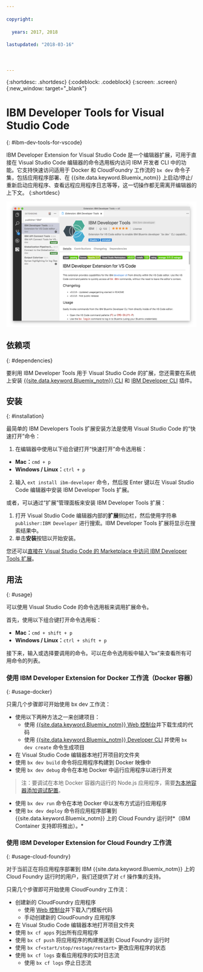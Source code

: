 ```yaml
---

copyright:

  years: 2017, 2018

lastupdated: "2018-03-16"



---
```


{:shortdesc: .shortdesc}
{:codeblock: .codeblock}
{:screen: .screen}
{:new_window: target="_blank"}

# IBM Developer Tools for Visual Studio Code
{: #ibm-dev-tools-for-vscode}

IBM Developer Extension for Visual Studio Code 是一个编辑器扩展，可用于直接在 Visual Studio Code 编辑器的命令选用板内访问 IBM 开发者 CLI 中的功能。它支持快速访问适用于 Docker 和 CloudFoundry 工作流的 `bx dev` 命令子集，包括应用程序部署、在 {{site.data.keyword.Bluemix_notm}} 上启动/停止/重新启动应用程序、查看远程应用程序日志等等，这一切操作都无需离开编辑器的上下文。
{:shortdesc}

![IBM Developer Tools 扩展下载屏幕的截屏。](vscode.png "Visual Studio Code 中的扩展下载屏幕")

## 依赖项
{: #dependencies}

要利用 IBM Developer Tools 用于 Visual Studio Code 的扩展，您还需要在系统上安装 [{{site.data.keyword.Bluemix_notm}} CLI](https://plugins.ng.bluemix.net/ui/home.html) 和 [IBM Developer CLI](index.html) 插件。

## 安装
{: #installation}

最简单的 IBM Developers Tools 扩展安装方法是使用 Visual Studio Code 的“快速打开”命令：

1. 在编辑器中使用以下组合键打开“快速打开”命令选用板：

  * **Mac：**`cmd + p`
  * **Windows / Linux：**`ctrl + p`

2. 输入 `ext install ibm-developer` 命令，然后按 Enter 键以在 Visual Studio Code 编辑器中安装 IBM Developer Tools 扩展。

或者，可以通过“扩展”管理面板来安装 IBM Developer Tools 扩展：

1. 打开 Visual Studio Code 编辑器内部的**扩展**侧边栏，然后使用字符串 `publisher:IBM Developer` 进行搜索。IBM Developer Tools 扩展将显示在搜索结果中。  
2. 单击**安装**按钮以开始安装。

您还可以[直接在 Visual Studio Code 的 Marketplace 中访问 IBM Developer Tools 扩展](https://marketplace.visualstudio.com/items?itemName=IBM.ibm-developer)。

## 用法
{: #usage}

可以使用 Visual Studio Code 的命令选用板来调用扩展命令。

首先，使用以下组合键打开命令选用板：

* **Mac：**`cmd + shift + p`
* **Windows / Linux：**`ctrl + shift + p`

接下来，输入或选择要调用的命令。可以在命令选用板中输入“bx”来查看所有可用命令的列表。

### 使用 IBM Developer Extension for Docker 工作流（Docker 容器）
{: #usage-docker}

只需几个步骤即可开始使用 bx dev 工作流：
* 使用以下两种方法之一来创建项目：
  * 使用 [{{site.data.keyword.Bluemix_notm}} Web 控制台](https://console.ng.bluemix.net/developer/getting-started/)并下载生成的代码
  * 使用 [{{site.data.keyword.Bluemix_notm}} Developer CLI](index.html) 并使用 `bx dev create` 命令生成项目
* 在 Visual Studio Code 编辑器本地打开项目的文件夹
* 使用 `bx dev build` 命令将应用程序构建到 Docker 映像中
* 使用 `bx dev debug` 命令在本地 Docker 中运行应用程序以进行开发
> 注：要调试在本地 Docker 容器内运行的 Node.js 应用程序，需要[为本地容器添加调试配置](https://github.com/IBM-Bluemix/ibm-developer-extension-vscode#debugging-nodejs-apps-within-the-local-docker-container)。

* 使用 `bx dev run` 命令在本地 Docker 中以发布方式运行应用程序
* 使用 `bx dev deploy` 命令将应用程序部署到 {{site.data.keyword.Bluemix_notm}} 上的 Cloud Foundry 运行时*（IBM Container 支持即将推出）。*

### 使用 IBM Developer Extension for Cloud Foundry 工作流
{: #usage-cloud-foundry}

对于当前正在将应用程序部署到 IBM {{site.data.keyword.Bluemix_notm}} 上的 Cloud Foundry 运行时的用户，我们还提供了对 `cf` 操作集的支持。

只需几个步骤即可开始使用 CloudFoundry 工作流：
* 创建新的 CloudFoundry 应用程序
  * 使用 [Web 控制台](https://console.ng.bluemix.net/dashboard/cf-apps)并下载入门模板代码
  * 手动创建新的 CloudFoundry 应用程序
* 在 Visual Studio Code 编辑器本地打开项目文件夹
* 使用 `bx cf apps` 列出所有应用程序
* 使用 `bx cf push` 将应用程序的构建推送到 Cloud Foundry 运行时
* 使用 `bx cf<start/stop/restage/restart>` 更改应用程序的状态
* 使用 `bx cf logs` 查看应用程序的实时日志流
  * 使用 `bx cf logs` 停止日志流
